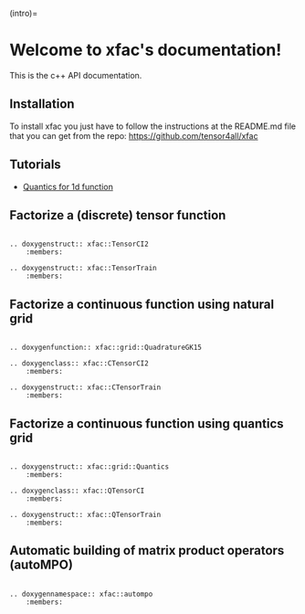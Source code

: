 (intro)=

# Welcome to xfac's documentation!

This is the c++ API documentation.

## Installation

To install xfac you just have to follow the instructions at the README.md file that you can get from the repo:
https://github.com/tensor4all/xfac

## Tutorials

* [Quantics for 1d function](/tutorial-python/quantics1d)

## Factorize a (discrete) tensor function

```{eval-rst}

.. doxygenstruct:: xfac::TensorCI2
    :members:

.. doxygenstruct:: xfac::TensorTrain
    :members:
```

## Factorize a continuous function using natural grid

```{eval-rst}

.. doxygenfunction:: xfac::grid::QuadratureGK15

.. doxygenclass:: xfac::CTensorCI2
    :members:

.. doxygenstruct:: xfac::CTensorTrain
    :members:
```

## Factorize a continuous function using quantics grid

```{eval-rst}

.. doxygenstruct:: xfac::grid::Quantics
    :members:

.. doxygenclass:: xfac::QTensorCI
    :members:

.. doxygenstruct:: xfac::QTensorTrain
    :members:
```

## Automatic building of matrix product operators (autoMPO)

```{eval-rst}

.. doxygennamespace:: xfac::autompo
    :members:
```
